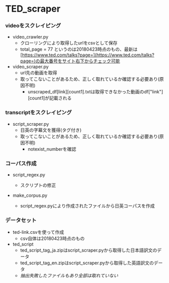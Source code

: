 # TED_scraper
### videoをスクレイピング
- video_crawler.py
    -  クローリングにより取得したurlをcsvとして保存
    - total_page = 77 というのは20180423時点のもの、最新は[https://www.ted.com/talks?page=](https://www.ted.com/talks?page=)の最大番号をサイト右下からチェック可能
- video_scraper.py
    - url先の動画を取得
    - 取ってこないことがあるため、正しく取れているか確認する必要あり(原因不明)
        - unscraped_df[link][count1].txtは取得できなかった動画のdf["link"][count1]が記載される

### transcriptをスクレイピング
- script_scraper.py
    - 日英の字幕文を獲得(タグ付き)
    - 取ってこないことがあるため、正しく取れているか確認する必要あり(原因不明)
        - notexist_numberを確認

### コーパス作成
- script_regex.py
    - スクリプトの修正

- make_corpus.py
    - script_regex.pyにより作成されたファイルから日英コーパスを作成

### データセット
- ted-link.csvを使って作成
    - csv自体は20180423時点のもの
- ted_script
    - ted_script_tag_ja.zipはscript_scraper.pyから取得した日本語訳文のデータ
    - ted_script_tag_en.zipはscript_scraper.pyから取得した英語訳文のデータ
    - _抽出失敗したファイルもあり全部は取れていない_